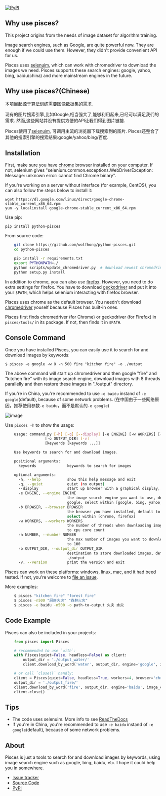 [![PyPI](https://img.shields.io/pypi/v/python-pisces.svg)](https://pypi.python.org/pypi/python-pisces)

## Why use pisces?

This project origins from the needs of image dataset for algorithm training.

Image search engines, such as Google, are quite powerful now. They are enough if we could use them.
However, they didn't provide convenient API for us.

Pisces uses [selenuim](https://www.seleniumhq.org/), which can work with chromedriver to download the images we need.
Pisces supports these search engines: google, yahoo, bing, baidu(china) and more mainstream engines in the future.

## Why use pisces?(Chinese)

本项目起源于算法训练需要图像数据集的需求.

现有的图片搜索引擎,比如Google,相当强大了,能够利用起来,已经可以满足我们的需求. 然而,这些网站并没有提供方便的API让我们得到图片链接.

Pisces使用了[selenuim](https://www.seleniumhq.org/), 可调用主流的浏览器下载搜索到的图片. Pisces还整合了其他的搜索引擎的搜索结果:google/yahoo/bing/百度.

## Installation

First, make sure you have [chrome](https://www.google.com/chrome/) browser installed on your computer.
If not, selenium gives "selenium.common.exceptions.WebDriverException: Message: unknown error: cannot find Chrome binary".

If you're working on a server without interface (for example, CentOS), you can also follow the steps below to install it:

    wget https://dl.google.com/linux/direct/google-chrome-stable_current_x86_64.rpm
    yum -y localinstall google-chrome-stable_current_x86_64.rpm

Use pip:

    pip install python-pisces

From source code:

``` bash
    git clone https://github.com/wolfhong/python-pisces.git
    cd python-pisces

    pip install -r requirements.txt
    export PYTHONPATH=./
    python scripts/update_chromedriver.py  # download newest chromedriver according to platform
    python setup.py install
```

In addition to chrome, you can also use [firefox](https://www.mozilla.org/). However, you need to do extra settings for firefox. You have to download [geckodriver](https://github.com/mozilla/geckodriver/releases) and put it into your `$PATH`, which helps selenium interacting with firefox browser.

Pisces uses chrome as the default browser. You needn't download [chromedriver](http://chromedriver.storage.googleapis.com/index.html) youself because Pisces has built-in ones.

Pisces first finds chromedriver (for Chrome) or geckodriver (for Firefox) in `pisces/tools/` in its package. If not, then finds it in `$PATH`.

## Console Command

Once you have installed Pisces, you can easily use it to search for and download images by keywords:

    $ pisces -e google -w 8 -n 500 fire "kitchen fire" -o ./output

The above command will start up chromedriver and then google "fire" and "kitchen fire" with its image search engine,
download images with 8 threads parallelly and then restore these images in "./output" directory.

If you're in China, you're recommended to use `-e baidu` instand of `-e google`(default), because of some network problems. (在中国由于一些网络原因，推荐使用参数`-e baidu`，而不是默认的`-e google`)

![image](https://raw.githubusercontent.com/wolfhong/python-pisces/develop/overview.png)

Use `pisces -h` to show the usage:

``` bash
    usage: command.py [-h] [-q] [--display] [-e ENGINE] [-w WORKERS] [-n NUMBER]
                  [-o OUTPUT_DIR] [-v]
                  [keywords [keywords ...]]

    Use keywords to search for and download images.

    positional arguments:
      keywords              keywords to search for images

    optional arguments:
      -h, --help            show this help message and exit
      -q, --quiet           quiet (no output)
      --display             start up browser with a graphical display, default to no
      -e ENGINE, --engine ENGINE
                            the image search engine you want to use, default to
                            google. select within [google, bing, yahoo, baidu]
      -b BROWSER, --browser BROWSER
                            the browser you have installed, default to chrome.
                            select within [chrome, firefox]
      -w WORKERS, --workers WORKERS
                            the number of threads when downloading images, default
                            to cpu core count
      -n NUMBER, --number NUMBER
                            the max number of images you want to download, default
                            to 100
      -o OUTPUT_DIR, --output_dir OUTPUT_DIR
                            destination to store downloaded images, default to
                            ./output
      -v, --version         print the version and exit
```

Pisces can work on these platforms: windows, linux, mac, and it had beed tested.
If not, you're welcome to [file an issue](https://github.com/wolfhong/python-pisces/issues).

More examples:

``` bash
    $ pisces "kitchen fire" "forest fire"
    $ pisces -n500 "厨房火灾" "森林火灾"
    $ pisces -e baidu -n500 -o path-to-output 火灾 水灾
```

## Code Example

Pisces can also be included in your projects:

``` python
    from pisces import Pisces

    # recommended to use `with`:
    with Pisces(quiet=False, headless=False) as client:
        output_dir = './output_water/'
        client.download_by_word('water', output_dir, engine='google', image_count=20)

    # or call `close()` handly:
    client = Pisces(quiet=False, headless=True, workers=4, browser='chrome')
    output_dir = './output_fire/'
    client.download_by_word('fire', output_dir, engine='baidu', image_count=20)
    client.close()
```

## Tips

- The code uses selenuim. More info to see [ReadTheDocs](http://selenium-python.readthedocs.io/installation.html)
- If you're in China, you're recommended to use `-e baidu` instand of `-e google`(default), because of some network problems.

## About

Pisces is just a tools to search for and download images by keywords, using image search engine such as google, bing, baidu, etc.
I hope it could help you in somewhere.

* [Issue tracker](https://github.com/wolfhong/python-pisces/issues?status=new&status=open)
* [Source Code](https://github.com/wolfhong/python-pisces)
* [PyPI](https://pypi.python.org/pypi/python-pisces)
